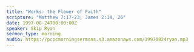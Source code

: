```yaml
---
title: "Works: the Flower of Faith"
scripture: "Matthew 7:17-23; James 2:14, 26"
date: 1997-08-24T00:00:00Z
speaker: Skip Ryan
sermon_type: morning
audio: https://pcpcmorningsermons.s3.amazonaws.com/19970824ryan.mp3 
---
```



